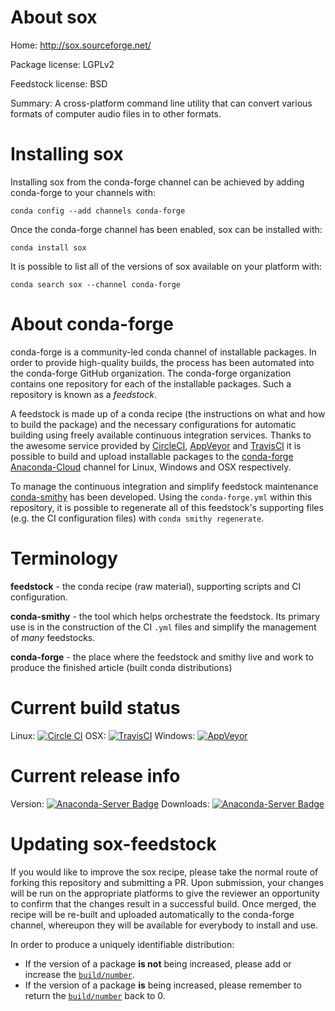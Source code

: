About sox
=========

Home: http://sox.sourceforge.net/

Package license: LGPLv2

Feedstock license: BSD

Summary: A cross-platform command line utility that can convert various formats of computer audio files in to other formats.



Installing sox
==============

Installing sox from the conda-forge channel can be achieved by adding conda-forge to your channels with:

```
conda config --add channels conda-forge
```

Once the conda-forge channel has been enabled, sox can be installed with:

```
conda install sox
```

It is possible to list all of the versions of sox available on your platform with:

```
conda search sox --channel conda-forge
```


About conda-forge
=================

conda-forge is a community-led conda channel of installable packages.
In order to provide high-quality builds, the process has been automated into the
conda-forge GitHub organization. The conda-forge organization contains one repository 
for each of the installable packages. Such a repository is known as a *feedstock*.

A feedstock is made up of a conda recipe (the instructions on what and how to build
the package) and the necessary configurations for automatic building using freely
available continuous integration services. Thanks to the awesome service provided by
[CircleCI](https://circleci.com/), [AppVeyor](http://www.appveyor.com/)
and [TravisCI](https://travis-ci.org/) it is possible to build and upload installable
packages to the [conda-forge](https://anaconda.org/conda-forge)
[Anaconda-Cloud](http://docs.anaconda.org/) channel for Linux, Windows and OSX respectively.

To manage the continuous integration and simplify feedstock maintenance
[conda-smithy](http://github.com/conda-forge/conda-smithy) has been developed.
Using the ``conda-forge.yml`` within this repository, it is possible to regenerate all of
this feedstock's supporting files (e.g. the CI configuration files) with ``conda smithy regenerate``.


Terminology
===========

**feedstock** - the conda recipe (raw material), supporting scripts and CI configuration.

**conda-smithy** - the tool which helps orchestrate the feedstock.
                   Its primary use is in the construction of the CI ``.yml`` files
                   and simplify the management of *many* feedstocks.

**conda-forge** - the place where the feedstock and smithy live and work to
                  produce the finished article (built conda distributions)

Current build status
====================
Linux: [![Circle CI](https://circleci.com/gh/conda-forge/sox-feedstock.svg?style=svg)](https://circleci.com/gh/conda-forge/sox-feedstock)
OSX: [![TravisCI](https://travis-ci.org/conda-forge/sox-feedstock.svg?branch=master)](https://travis-ci.org/conda-forge/sox-feedstock) 
Windows: [![AppVeyor](https://ci.appveyor.com/api/projects/status/github/conda-forge/sox-feedstock?svg=True)](https://ci.appveyor.com/project/conda-forge/sox-feedstock/branch/master)

Current release info
====================
Version: [![Anaconda-Server Badge](https://anaconda.org/conda-forge/sox/badges/version.svg)](https://anaconda.org/conda-forge/sox)
Downloads: [![Anaconda-Server Badge](https://anaconda.org/conda-forge/sox/badges/downloads.svg)](https://anaconda.org/conda-forge/sox)


Updating sox-feedstock
======================

If you would like to improve the sox recipe, please take the normal
route of forking this repository and submitting a PR. Upon submission, your changes will
be run on the appropriate platforms to give the reviewer an opportunity to confirm that the
changes result in a successful build. Once merged, the recipe will be re-built and uploaded
automatically to the conda-forge channel, whereupon they will be available for everybody to
install and use.

In order to produce a uniquely identifiable distribution:
 * If the version of a package **is not** being increased, please add or increase
   the [``build/number``](http://conda.pydata.org/docs/building/meta-yaml.html#build-number-and-string). 
 * If the version of a package **is** being increased, please remember to return
   the [``build/number``](http://conda.pydata.org/docs/building/meta-yaml.html#build-number-and-string)
   back to 0.
